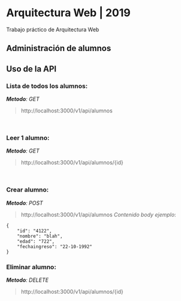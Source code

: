 # Arquitectura Web | 2019

Trabajo práctico de Arquitectura Web

## Administración de alumnos

## Uso de la API
### Lista de todos los alumnos: 

*__Metodo__: GET*
>http://localhost:3000/v1/api/alumnos  

<br>

### Leer 1 alumno:
*__Metodo__: GET*
>http://localhost:3000/v1/api/alumnos/{id}  

<br>

### Crear alumno:
*__Metodo__: POST*

>http://localhost:3000/v1/api/alumnos 
*Contenido body ejemplo*:

```
{
	"id": "4122",
	"nombre": "blah",
	"edad": "722",
	"fechaingreso": "22-10-1992"
}
```

### Eliminar alumno:
*__Metodo__: DELETE*
>http://localhost:3000/v1/api/alumnos/{id}
